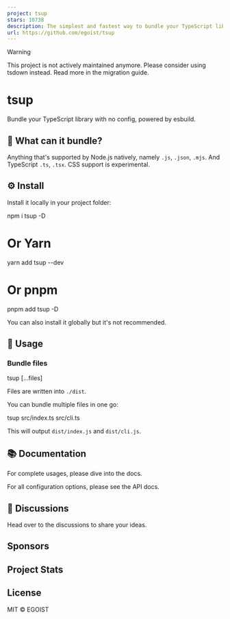 ```yaml
---
project: tsup
stars: 10738
description: The simplest and fastest way to bundle your TypeScript libraries.
url: https://github.com/egoist/tsup
---
```


Warning

This project is not actively maintained anymore. Please consider using tsdown instead. Read more in the migration guide.

tsup
====

Bundle your TypeScript library with no config, powered by esbuild.

👀 What can it bundle?
----------------------

Anything that's supported by Node.js natively, namely `.js`, `.json`, `.mjs`. And TypeScript `.ts`, `.tsx`. CSS support is experimental.

⚙️ Install
----------

Install it locally in your project folder:

npm i tsup -D
# Or Yarn
yarn add tsup --dev
# Or pnpm
pnpm add tsup -D

You can also install it globally but it's not recommended.

📖 Usage
--------

### Bundle files

tsup \[...files\]

Files are written into `./dist`.

You can bundle multiple files in one go:

tsup src/index.ts src/cli.ts

This will output `dist/index.js` and `dist/cli.js`.

📚 Documentation
----------------

For complete usages, please dive into the docs.

For all configuration options, please see the API docs.

💬 Discussions
--------------

Head over to the discussions to share your ideas.

Sponsors
--------

Project Stats
-------------

License
-------

MIT © EGOIST

